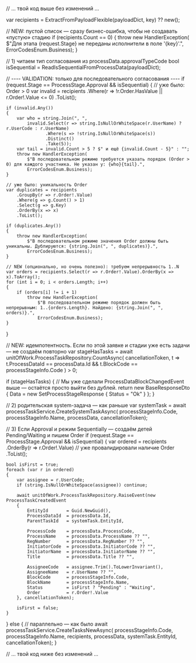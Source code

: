 // ... твой код выше без изменений ...

var recipients = ExtractFromPayloadFlexible<UserDataDto>(payloadDict, key) ?? new();

// NEW: пустой список — сразу бизнес-ошибка, чтобы не создавать «пустую» стадию
if (recipients.Count == 0)
{
    throw new HandlerException(
        $"Для этапа {request.Stage} не переданы исполнители в поле '{key}'.",
        ErrorCodesEnum.Business);
}

// 1) читаем тип согласования из processData.approvalTypeCode
bool isSequential = ReadIsSequentialFromProcessData(payloadDict);

// ---- VALIDATION: только для последовательного согласования ----
if (request.Stage == ProcessStage.Approval && isSequential)
{
    // уже было: Order > 0
    var invalid = recipients
        .Where(r => !r.Order.HasValue || r.Order!.Value <= 0)
        .ToList();

    if (invalid.Any())
    {
        var who = string.Join(", ",
            invalid.Select(r => string.IsNullOrWhiteSpace(r.UserName) ? r.UserCode : r.UserName)
                   .Where(s => !string.IsNullOrWhiteSpace(s))
                   .Distinct()
                   .Take(5));
        var tail = invalid.Count > 5 ? $" и ещё {invalid.Count - 5}" : "";
        throw new HandlerException(
            $"В последовательном режиме требуется указать порядок (Order > 0) для каждого участника. Не указан у: {who}{tail}.",
            ErrorCodesEnum.Business);
    }

    // уже было: уникальность Order
    var duplicates = recipients
        .GroupBy(r => r.Order!.Value)
        .Where(g => g.Count() > 1)
        .Select(g => g.Key)
        .OrderBy(x => x)
        .ToList();

    if (duplicates.Any())
    {
        throw new HandlerException(
            $"В последовательном режиме значения Order должны быть уникальны. Дублируются: {string.Join(", ", duplicates)}.",
            ErrorCodesEnum.Business);
    }

    // NEW (опционально, но очень полезно): требуем непрерывность 1..N
    var orders = recipients.Select(r => r.Order!.Value).OrderBy(x => x).ToArray();
    for (int i = 0; i < orders.Length; i++)
    {
        if (orders[i] != i + 1)
            throw new HandlerException(
                $"В последовательном режиме порядок должен быть непрерывным: 1..{orders.Length}. Найдено: {string.Join(", ", orders)}.",
                ErrorCodesEnum.Business);
    }
}

// NEW: идемпотентность. Если по этой заявке и стадии уже есть задачи — не создаём повторно
var stageHasTasks = await unitOfWork.ProcessTaskRepository.CountAsync(
    cancellationToken,
    t => t.ProcessDataId == processData.Id && t.BlockCode == processStageInfo.Code
) > 0;

if (stageHasTasks)
{
    // Мы уже сделали ProcessDataBlockChangedEvent выше — остаётся просто выйти без дублей.
    return new BaseResponseDto<SetProcessStageResponse>
    {
        Data = new SetProcessStageResponse { Status = "Ok" }
    };
}

// 2) родительская system-задача — как раньше
var systemTask = await processTaskService.CreateSystemTaskAsync(
    processStageInfo.Code, processStageInfo.Name, processData, cancellationToken);

// 3) Если Approval и режим Sequentially — создаём детей Pending/Waiting и пишем Order
if (request.Stage == ProcessStage.Approval && isSequential)
{
    var ordered = recipients
        .OrderBy(r => r.Order!.Value)  // уже провалидировали наличие Order
        .ToList();

    bool isFirst = true;
    foreach (var r in ordered)
    {
        var assignee = r.UserCode;
        if (string.IsNullOrWhiteSpace(assignee)) continue;

        await unitOfWork.ProcessTaskRepository.RaiseEvent(new ProcessTaskCreatedEvent
        {
            EntityId       = Guid.NewGuid(),
            ProcessDataId  = processData.Id,
            ParentTaskId   = systemTask.EntityId,

            ProcessCode    = processData.ProcessCode,
            ProcessName    = processData.ProcessName ?? "",
            RegNumber      = processData.RegNumber ?? "",
            InitiatorCode  = processData.InitiatorCode ?? "",
            InitiatorName  = processData.InitiatorName ?? "",
            Title          = processData.Title ?? "",

            AssigneeCode   = assignee.Trim().ToLowerInvariant(),
            AssigneeName   = r.UserName ?? "",
            BlockCode      = processStageInfo.Code,
            BlockName      = processStageInfo.Name,
            Status         = isFirst ? "Pending" : "Waiting",
            Order          = r.Order!.Value
        }, cancellationToken);

        isFirst = false;
    }
}
else
{
    // параллельно — как было
    await processTaskService.CreateTasksNewAsync(
        processStageInfo.Code, processStageInfo.Name,
        recipients, processData, systemTask.EntityId, cancellationToken);
}

// ... твой код ниже без изменений ...
